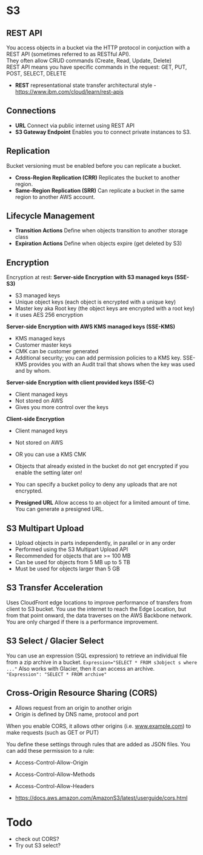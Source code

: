 # S3

## REST API
You access objects in a bucket via the HTTP protocol in conjuction with a REST API (sometimes referred to as RESTful API).  
They often allow CRUD commands (Create, Read, Update, Delete)  
REST API means you have specific commands in the request: GET, PUT, POST, SELECT, DELETE

- **REST** representational state transfer architectural style - https://www.ibm.com/cloud/learn/rest-apis

## Connections
- **URL** Connect via public internet using REST API
- **S3 Gateway Endpoint** Enables you to connect private instances to S3.

## Replication
Bucket versioning must be enabled before you can replicate a bucket.  
- **Cross-Region Replication (CRR)** Replicates the bucket to another region.
- **Same-Region Replication (SRR)** Can replicate a bucket in the same region to another AWS account.

## Lifecycle Management
- **Transition Actions** Define when objects transition to another storage class
- **Expiration Actions** Define when objects expire (get deleted by S3)

## Encryption
Encryption at rest:
**Server-side Encryption with S3 managed keys (SSE-S3)** 
- S3 managed keys
- Unique object keys (each object is encrypted with a unique key)
- Master key aka Root key (the object keys are encrypted with a root key)
- it uses AES 256 encryption
   
**Server-side Encryption with AWS KMS managed keys (SSE-KMS)**
- KMS managed keys
- Customer master keys 
- CMK can be customer generated
- Additional security; you can add permission policies to a KMS key. SSE-KMS provides you with an Audit trail that shows when the key was used and by whom.
  
**Server-side Encryption with client provided keys (SSE-C)**
- Client managed keys
- Not stored on AWS
- Gives you more control over the keys
  
**Client-side Encryption**
- Client managed keys
- Not stored on AWS
- OR you can use a KMS CMK
  
- Objects that already existed in the bucket do not get encrypted if you enable the setting later on!  
- You can specify a bucket policy to deny any uploads that are not encrypted. 
- **Presigned URL** Allow access to an object for a limited amount of time. You can generate a presigned URL.

## S3 Multipart Upload
- Upload objects in parts independently, in parallel or in any order
- Performed using the S3 Multipart Upload API
- Recommended for objects that are >= 100 MB
- Can be used for objects from 5 MB up to 5 TB
- Must be used for objects larger than 5 GB

## S3 Transfer Acceleration
Uses CloudFront edge locations to improve performance of transfers from client to S3 bucket. You use the internet to reach the Edge Location, but from that point onward, the data traverses on the AWS Backbone network. You are only charged if there is a performance improvement.  
  
## S3 Select / Glacier Select
You can use an expression (SQL expression) to retrieve an individual file from a zip archive in a bucket. 
`Expression="SELECT * FROM s3object s where ..."`
Also works with Glacier, then it can access an archive.  
`"Expression": "SELECT * FROM archive"`  

## Cross-Origin Resource Sharing (CORS)
- Allows request from an origin to another origin
- Origin is defined by DNS name, protocol and port
  
When you enable CORS, it allows other origins (i.e. www.example.com) to make requests (such as GET or PUT)
  
You define these settings through rules that are added as JSON files. You can add these permission to a rule:
- Access-Control-Allow-Origin
- Access-Control-Allow-Methods 
- Access-Control-Allow-Headers

- https://docs.aws.amazon.com/AmazonS3/latest/userguide/cors.html

# Todo
- check out CORS?
- Try out S3 select?